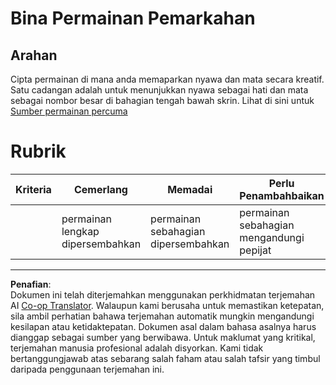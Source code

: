 <!--
CO_OP_TRANSLATOR_METADATA:
{
  "original_hash": "81f292dbda01685b91735e0398dc0504",
  "translation_date": "2025-08-27T22:35:40+00:00",
  "source_file": "6-space-game/5-keeping-score/assignment.md",
  "language_code": "ms"
}
-->
# Bina Permainan Pemarkahan

## Arahan

Cipta permainan di mana anda memaparkan nyawa dan mata secara kreatif. Satu cadangan adalah untuk menunjukkan nyawa sebagai hati dan mata sebagai nombor besar di bahagian tengah bawah skrin. Lihat di sini untuk [Sumber permainan percuma](https://www.kenney.nl/)

# Rubrik

| Kriteria | Cemerlang              | Memadai                     | Perlu Penambahbaikan       |
| -------- | ---------------------- | --------------------------- | -------------------------- |
|          | permainan lengkap dipersembahkan | permainan sebahagian dipersembahkan | permainan sebahagian mengandungi pepijat |

---

**Penafian**:  
Dokumen ini telah diterjemahkan menggunakan perkhidmatan terjemahan AI [Co-op Translator](https://github.com/Azure/co-op-translator). Walaupun kami berusaha untuk memastikan ketepatan, sila ambil perhatian bahawa terjemahan automatik mungkin mengandungi kesilapan atau ketidaktepatan. Dokumen asal dalam bahasa asalnya harus dianggap sebagai sumber yang berwibawa. Untuk maklumat yang kritikal, terjemahan manusia profesional adalah disyorkan. Kami tidak bertanggungjawab atas sebarang salah faham atau salah tafsir yang timbul daripada penggunaan terjemahan ini.